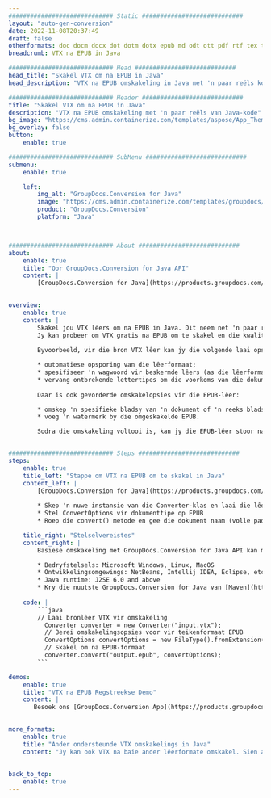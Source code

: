 ```yaml
---
############################# Static ############################
layout: "auto-gen-conversion"
date: 2022-11-08T20:37:49
draft: false
otherformats: doc docm docx dot dotm dotx epub md odt ott pdf rtf tex txt vdx vsdm vsdx vssm vssx vstm vstx vsx vtx xps
breadcrumb: VTX na EPUB in Java

############################# Head ############################
head_title: "Skakel VTX om na EPUB in Java"
head_description: "VTX na EPUB omskakeling in Java met 'n paar reëls kode. Skakel meer as 160 lêerformate om deur die GroupDocs-dokumentomskakelings-API vir Java"

############################# Header ############################
title: "Skakel VTX om na EPUB in Java"
description: "VTX na EPUB omskakeling met 'n paar reëls van Java-kode"
bg_image: "https://cms.admin.containerize.com/templates/aspose/App_Themes/V3/images/bg/header1.png"
bg_overlay: false
button:
    enable: true

############################# SubMenu ############################
submenu:
    enable: true

    left:
        img_alt: "GroupDocs.Conversion for Java"
        image: "https://cms.admin.containerize.com/templates/groupdocs/images/product-logos/90x90-noborder/groupdocs-conversion-java.png"
        product: "GroupDocs.Conversion"
        platform: "Java"



############################# About ############################
about:
    enable: true
    title: "Oor GroupDocs.Conversion for Java API"
    content: |
        [GroupDocs.Conversion for Java](https://products.groupdocs.com/conversion/java/) is 'n gevorderde lêerformaat-omskakelings-API vir omskakeling tussen gewilde beeld- en dokumentformate soos Microsoft Office, OpenDocument, PDF, HTML, e-pos, CAD. en nog baie meer met net 'n paar reëls kode. Die inheemse API bespeur outomaties die formate van die oorspronklike dokumente en bied baie opsies om die omgeskakelde dokumente aan te pas. Saam met die funksie om inligting uit 'n dokument te onttrek, ondersteun dit ook by verstek die kas van die omskakelingsresultate na die plaaslike skyf. Enige tipe kasberging kan egter ondersteun word deur die toepaslike koppelvlakke te implementeer - Amazon S3, Dropbox, Google Drive, Windows Azure, Reddis, of enige ander.
    

overview:
    enable: true
    content: |
        Skakel jou VTX lêers om na EPUB in Java. Dit neem net 'n paar reëls van Java kode op enige platform van jou keuse, soos Windows, Linux, macOS.
        Jy kan probeer om VTX gratis na EPUB om te skakel en die kwaliteit van die omskakelingsresultate te evalueer. Saam met eenvoudige lêeromskakelingsskrifte, kan jy meer gesofistikeerde opsies probeer om die VTX-bronlêer te laai en die EPUB-uitvoer te stoor. 
        
        Byvoorbeeld, vir die bron VTX lêer kan jy die volgende laai opsies gebruik:

        * outomatiese opsporing van die lêerformaat;
        * spesifiseer 'n wagwoord vir beskermde lêers (as die lêerformaat dit ondersteun);
        * vervang ontbrekende lettertipes om die voorkoms van die dokument te behou.
        
        Daar is ook gevorderde omskakelopsies vir die EPUB-lêer:

        * omskep 'n spesifieke bladsy van 'n dokument of 'n reeks bladsye;
        * voeg 'n watermerk by die omgeskakelde EPUB.

        Sodra die omskakeling voltooi is, kan jy die EPUB-lêer stoor na jou plaaslike lêerpad of na enige derdeparty-berging soos FTP, Amazon S3, Google Drive, Dropbox, ens. Neem asseblief kennis - om VTX om te skakel na EPUB, hoef jy nie enige bykomende sagteware te installeer nie, soos MS Office, Open Office, Adobe Acrobat Reader ens.


############################# Steps ############################
steps:
    enable: true
    title_left: "Stappe om VTX na EPUB om te skakel in Java"
    content_left: |
        [GroupDocs.Conversion for Java](https://products.groupdocs.com/conversion/java/) laat ontwikkelaars toe om VTX lêer maklik om te skakel na EPUB met 'n paar reëls kode.
        
        * Skep 'n nuwe instansie van die Converter-klas en laai die lêer VTX met die volledige pad op
        * Stel ConvertOptions vir dokumenttipe op EPUB
        * Roep die convert() metode en gee die dokument naam (volle pad) en formaat (EPUB) as 'n parameter

    title_right: "Stelselvereistes"
    content_right: |
        Basiese omskakeling met GroupDocs.Conversion for Java API kan met net 'n paar reëls kode gedoen word. Ons API's word op alle groot platforms en bedryfstelsels ondersteun. Voordat u die kode hieronder uitvoer, maak seker dat u die volgende voorvereistes op u stelsel geïnstalleer het.

        * Bedryfstelsels: Microsoft Windows, Linux, MacOS
        * Ontwikkelingsomgewings: NetBeans, Intellij IDEA, Eclipse, etc.
        * Java runtime: J2SE 6.0 and above
        * Kry die nuutste GroupDocs.Conversion for Java van [Maven](https://repository.groupdocs.com/webapp/#/artifacts/browse/tree/General/repo/com/groupdocs/groupdocs-conversion)
         
    code: |
        ```java    
        // Laai bronlêer VTX vir omskakeling
          Converter converter = new Converter("input.vtx");
          // Berei omskakelingsopsies voor vir teikenformaat EPUB
          ConvertOptions convertOptions = new FileType().fromExtension("epub").getConvertOptions();
          // Skakel om na EPUB-formaat
          converter.convert("output.epub", convertOptions);
        ```

demos:
    enable: true
    title: "VTX na EPUB Regstreekse Demo"
    content: |
       Besoek ons ​​[GroupDocs.Conversion App](https://products.groupdocs.app/conversion/family) webwerf en probeer nou VTX na EPUB omskakeling. Die gratis demo het die volgende voordele
          

more_formats:
    enable: true
    title: "Ander ondersteunde VTX omskakelings in Java"
    content: "Jy kan ook VTX na baie ander lêerformate omskakel. Sien asseblief die lys hieronder."
       
       
back_to_top:
    enable: true
---
```

